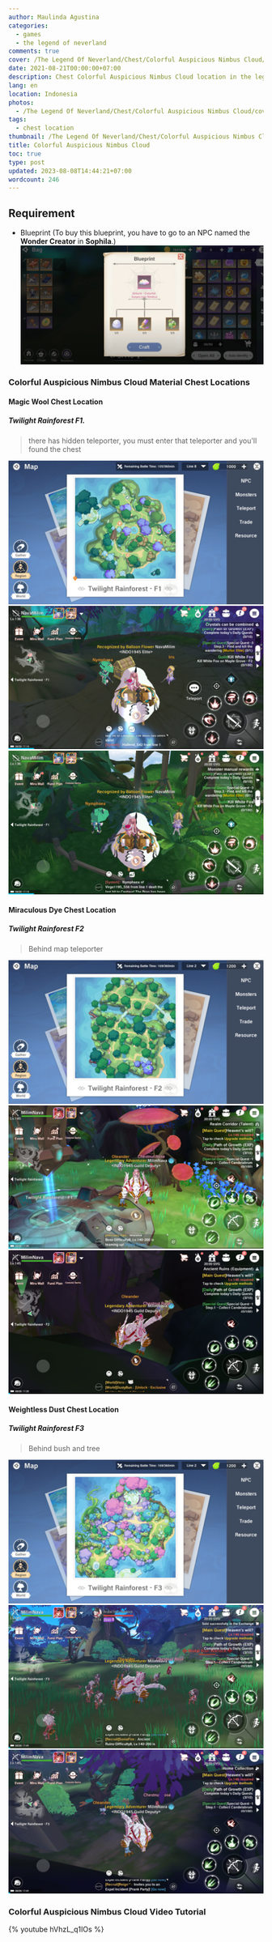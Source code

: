 ```yaml
---
author: Maulinda Agustina
categories:
  - games
  - the legend of neverland
comments: true
cover: /The Legend Of Neverland/Chest/Colorful Auspicious Nimbus Cloud/cover.jpg
date: 2021-08-21T00:00:00+07:00
description: Chest Colorful Auspicious Nimbus Cloud location in the legend of neverland
lang: en
location: Indonesia
photos:
  - /The Legend Of Neverland/Chest/Colorful Auspicious Nimbus Cloud/cover.jpg
tags:
  - chest location
thumbnail: /The Legend Of Neverland/Chest/Colorful Auspicious Nimbus Cloud/cover.jpg
title: Colorful Auspicious Nimbus Cloud
toc: true
type: post
updated: 2023-08-08T14:44:21+07:00
wordcount: 246
---
```


## Requirement
- Blueprint (To buy this blueprint, you have to go to an NPC named the **Wonder Creator** in **Sophila**.)
![thumbnail](Colorful%20Auspicious%20Nimbus%20Cloud/Colorful%20Auspicious%20Nimbus%20Cloud.png)

### Colorful Auspicious Nimbus Cloud Material Chest Locations
#### Magic Wool Chest Location

##### Twilight Rainforest F1.

> there has hidden teleporter, you must enter that teleporter and you'll found the chest

![map](Colorful%20Auspicious%20Nimbus%20Cloud/tr1-map.png)
![overview](Colorful%20Auspicious%20Nimbus%20Cloud/tr1-chest.png)
![detail](Colorful%20Auspicious%20Nimbus%20Cloud/tr1-teleporter.png)

#### Miraculous Dye Chest Location

##### Twilight Rainforest F2

> Behind map teleporter

![map](Colorful%20Auspicious%20Nimbus%20Cloud/tr2-map.png)
![overview](Colorful%20Auspicious%20Nimbus%20Cloud/tr2-overview.png)
![detail](Colorful%20Auspicious%20Nimbus%20Cloud/tr2-detail.png)

#### Weightless Dust Chest Location

##### Twilight Rainforest F3

> Behind bush and tree

![map](Colorful%20Auspicious%20Nimbus%20Cloud/tr3-map.png)
![overview](Colorful%20Auspicious%20Nimbus%20Cloud/tr3-overview.png)
![detail](Colorful%20Auspicious%20Nimbus%20Cloud/tr3-detail.png)


### Colorful Auspicious Nimbus Cloud Video Tutorial
{% youtube hVhzL_q1IOs %}